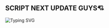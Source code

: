 ## SCRIPT NEXT UPDATE GUYS💘
![Typing SVG](https://readme-typing-svg.herokuapp.com?lines=Script+sedang+update...!+)
